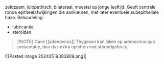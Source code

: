 zeldzaam, idiopathisch, bilateraal, meestal op jonge leeftijd.
Geeft centrale ronde epitheelafwijkingen die aankleuren, met later eventuele subepitheliale haze.
Behandeling:
- lubricantia
- steroïden

> [!NOTE] Cave [[adenovirus]]
> Thygeson kan lijken op adenovirus qua presentatie, dan dus extra opletten met steroïdgebruik.


![[Pasted image 20240519083809.png]]
